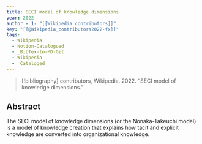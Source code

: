 ```yaml
---
title: SECI model of knowledge dimensions
year: 2022
author - 1: "[[Wikipedia contributors]]"
key: "[[@Wikipedia_contributors2022-fx]]"
tags:
  - Wikipedia
  - Notion-Catalogued
  - _BibTex-to-MD-Git
  - Wikipedia
  - _Cataloged
---
```


> [!bibliography]
> contributors, Wikipedia. 2022. “SECI model of knowledge dimensions.” 

## Abstract
The SECI model of knowledge dimensions (or the Nonaka-Takeuchi model) is a model of knowledge creation that explains how tacit and explicit knowledge are converted into organizational knowledge.